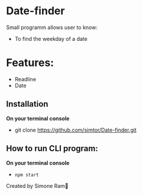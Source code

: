 # Date-finder

Small programm allows user to know:

- To find the weekday of a date

# Features:
- Readline
- Date


## Installation
**On your terminal console**

- git clone https://github.com/simtor/Date-finder.git

## How to run CLI program:
**On your terminal console**

  - `npm start`



Created by Simone Ram🐏